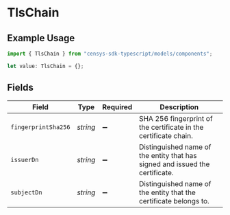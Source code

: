 # TlsChain

## Example Usage

```typescript
import { TlsChain } from "censys-sdk-typescript/models/components";

let value: TlsChain = {};
```

## Fields

| Field                                                                        | Type                                                                         | Required                                                                     | Description                                                                  |
| ---------------------------------------------------------------------------- | ---------------------------------------------------------------------------- | ---------------------------------------------------------------------------- | ---------------------------------------------------------------------------- |
| `fingerprintSha256`                                                          | *string*                                                                     | :heavy_minus_sign:                                                           | SHA 256 fingerprint of the certificate in the certificate chain.             |
| `issuerDn`                                                                   | *string*                                                                     | :heavy_minus_sign:                                                           | Distinguished name of the entity that has signed and issued the certificate. |
| `subjectDn`                                                                  | *string*                                                                     | :heavy_minus_sign:                                                           | Distinguished name of the entity that the certificate belongs to.            |